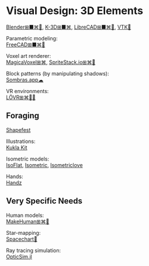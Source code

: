 # Visual Design: 3D Elements

[Blender⊞■⌘🐧](https://www.blender.org/),
[K-3D⊞■⌘](http://www.k-3d.org/),
[LibreCAD⊞■⌘🐧](https://librecad.org/),
[VTK🐧](https://vtk.org/)

Parametric modeling:  
[FreeCAD⊞■⌘🐧](https://www.freecadweb.org/)

Voxel art renderer:  
[MagicaVoxel⊞⌘](https://ephtracy.github.io/),
[SpriteStack.io⊞⌘🐧](https://spritestack.io/)

Block patterns (by manipulating shadows):  
[Sombras.app☁](https://sombras.app/)

VR environments:  
[LÖVR⊞⌘🐧🍎](https://lovr.org/)

## Foraging

[Shapefest](https://www.shapefest.com/)

Illustrations:  
[Kukla Kit](https://www.greeneyeweb.com/kukla-kit-3d-elements/)

Isometric models:  
[IsoFlat](https://isoflat.com/),
[Isometric](https://isometric.online/),
[Isometriclove](https://www.isometriclove.com/)

Hands:  
[Handz](https://www.handz.design/)

## Very Specific Needs

Human models:  
[MakeHuman⊞⌘🐧](http://www.makehumancommunity.org/)

Star-mapping:  
[Spacechart🐧](https://www.gnu.org/software/spacechart/)

Ray tracing simulation:  
[OpticSim.jl](https://microsoft.github.io/OpticSim.jl/stable/)
